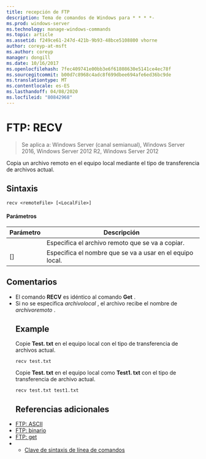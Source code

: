 ```yaml
---
title: recepción de FTP
description: Tema de comandos de Windows para * * * *-
ms.prod: windows-server
ms.technology: manage-windows-commands
ms.topic: article
ms.assetid: f249ce61-247d-421b-9b93-48bce5108800 vhorne
author: coreyp-at-msft
ms.author: coreyp
manager: dongill
ms.date: 10/16/2017
ms.openlocfilehash: 7fec409741e00bb3e6f61808630e5141ce4ec78f
ms.sourcegitcommit: b00d7c8968c4adc8f699dbee694afe6ed36bc9de
ms.translationtype: MT
ms.contentlocale: es-ES
ms.lasthandoff: 04/08/2020
ms.locfileid: "80842968"
---
```

# <a name="ftp-recv"></a>FTP: RECV

>Se aplica a: Windows Server (canal semianual), Windows Server 2016, Windows Server 2012 R2, Windows Server 2012

Copia un archivo remoto en el equipo local mediante el tipo de transferencia de archivos actual.   
## <a name="syntax"></a>Sintaxis  
```  
recv <remoteFile> [<LocalFile>]  
```  
#### <a name="parameters"></a>Parámetros  

|   Parámetro   |                   Descripción                    |
|---------------|--------------------------------------------------|
| <remoteFile>  |        Especifica el archivo remoto que se va a copiar.        |
| [<LocalFile>] | Especifica el nombre que se va a usar en el equipo local. |

## <a name="remarks"></a>Comentarios  
- El comando **RECV** es idéntico al comando **Get** .  
- Si no se especifica *archivolocal* , el archivo recibe el nombre de *archivoremoto* .  
  ## <a name="examples"></a><a name=BKMK_Examples></a>Example  
  Copie **Test. txt** en el equipo local con el tipo de transferencia de archivos actual.  
  ```  
  recv test.txt  
  ```  
  Copie **Test. txt** en el equipo local como **Test1. txt** con el tipo de transferencia de archivo actual.  
  ```  
  recv test.txt test1.txt  
  ```  
  ## <a name="additional-references"></a>Referencias adicionales  
- [FTP: ASCII](ftp-ascii.md)  
- [FTP: binario](ftp-binary.md)  
- [FTP: get](ftp-get.md)  
- - [Clave de sintaxis de línea de comandos](command-line-syntax-key.md)  
